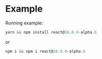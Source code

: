 # Example

Running example:

```javascript
yarn && npm install react@16.0.0-alpha.6
```

or

```javascript
npm i && npm i react@16.0.0-alpha.6
```
